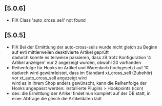 ## [5.0.6]
- FIX Class 'auto_cross_sell' not found

## [5.0.5]
- FIX Bei der Ermittlung der  auto-cross-sells wurde nicht gleich zu Beginn auf evtl mittlerweilen deaktivierte Artikel geprüft\
  dadurch konnte es teilweise passieren, dass zB trotz Konfiguration '4 Artikel anzeigen' nur 2 angezeigt wurden, obwohl 20 vorhanden
- Reihenfolge für Hooks im Artikel und Warenkorb hochgesetzt auf 10\
  dadurch wird gewährleistet, dass im Standard xt_cross_sell (Zubehör) vor xt_auto_cross_sell angezeigt wird\
  wird es in Ihrem Shop anders gewünscht, kann die Reihenfolge der Hooks angepasst werden: installierte Plugins > Hookpoints (icon)
- dev: die Ermittlung der Artikel findet nun komplett auf der DB statt, in einer Abfrage die gleich die Artikeldaten lädt  
